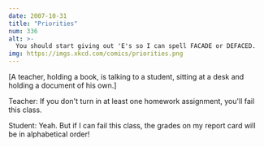 ```yaml
---
date: 2007-10-31
title: "Priorities"
num: 336
alt: >-
  You should start giving out 'E's so I can spell FACADE or DEFACED.
img: https://imgs.xkcd.com/comics/priorities.png
---
```

[A teacher, holding a book, is talking to a student, sitting at a desk and holding a document of his own.]

Teacher: If you don't turn in at least one homework assignment, you'll fail this class.

Student: Yeah. But if I can fail this class, the grades on my report card will be in alphabetical order!